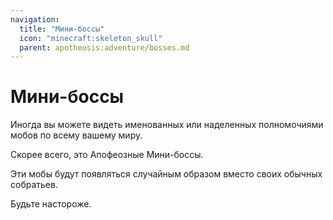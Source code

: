 ```yaml
---
navigation:
  title: "Мини-боссы"
  icon: "minecraft:skeleton_skull"
  parent: apotheosis:adventure/bosses.md
---
```


# Мини-боссы

Иногда вы можете видеть именованных или наделенных полномочиями мобов по всему вашему миру.

Скорее всего, это <Color id="blue">Апофеозные Мини-боссы</Color>.

Эти мобы будут появляться случайным образом вместо своих обычных собратьев.

Будьте настороже.

